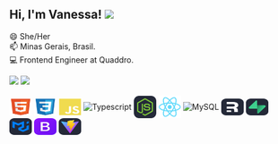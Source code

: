 <h2>Hi, I'm Vanessa! <img src="https://media.giphy.com/media/fvSnAaFUjIqh6XXIFp/giphy-downsized.gif" width="25px"></h2>

<p>😄 She/Her <br/>📫 Minas Gerais, Brasil. <br/>💻 Frontend Engineer at Quaddro.</p>

<div>
<a href = "mailto:vanessacreis"><img src="https://img.shields.io/badge/Outlook-0078D4?style=for-the-badge&logo=microsoft-outlook&logoColor=white" target="_blank"></a>
<a href="https://www.linkedin.com/in/vanessacreisbh/" target="_blank"><img src="https://img.shields.io/badge/-LinkedIn-%230077B5?style=for-the-badge&logo=linkedin&logoColor=white" target="_blank"></a>
</div> <br/>

<div style="display: inline_block" align="left">
  <img align="center" alt="HTML5" height="30" width="40" src="https://raw.githubusercontent.com/devicons/devicon/master/icons/html5/html5-original.svg">
  <img align="center" alt="CSS3" height="30" width="40" src="https://raw.githubusercontent.com/devicons/devicon/master/icons/css3/css3-original.svg">
  <img align="center" alt="Javascript" height="30" width="40" src="https://raw.githubusercontent.com/devicons/devicon/master/icons/javascript/javascript-plain.svg">
  <img align="center" alt="Typescript" height="30" width="40" src="https://cdn.jsdelivr.net/gh/devicons/devicon/icons/typescript/typescript-original.svg"/>
  <img align="center" alt="Node.JS" height="40" width="40" src="https://github.com/tandpfun/skill-icons/raw/main/icons/NodeJS-Dark.svg">
  <img align="center" alt="React" height="40" width="40" src="https://raw.githubusercontent.com/devicons/devicon/master/icons/react/react-original.svg">
  <img align="center" alt="MySQL" height="30" width="40" src="https://cdn.jsdelivr.net/gh/devicons/devicon/icons/mysql/mysql-original.svg"/>
  <img align="center" alt="Remix" height="30" width="40" src="https://github.com/tandpfun/skill-icons/raw/main/icons/Remix-Dark.svg"/>
  <img align="center" alt="Supabase" height="30" width="40" src="https://github.com/tandpfun/skill-icons/raw/main/icons/Supabase-Dark.svg"/>
  <img align="center" alt="MaterialUI" height="30" width="40" src="https://github.com/tandpfun/skill-icons/raw/main/icons/MaterialUI-Dark.svg"/>
  <img align="center" alt="Bootstrap" height="30" width="40" src="https://github.com/tandpfun/skill-icons/raw/main/icons/Bootstrap.svg"/>
  <img align="center" alt="Vite" height="30" width="40" src="https://github.com/tandpfun/skill-icons/raw/main/icons/Vite-Dark.svg"/>
</div> 
 
